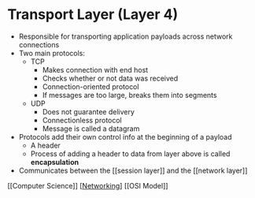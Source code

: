 # Transport Layer (Layer 4)

- Responsible for transporting application payloads across network connections
- Two main protocols:
  - TCP
    - Makes connection with end host
    - Checks whether or not data was received
    - Connection-oriented protocol
    - If messages are too large, breaks them into segments
  - UDP
    - Does not guarantee delivery
    - Connectionless protocol
    - Message is called a datagram
- Protocols add their own control info at the beginning of a payload
  - A header
  - Process of adding a header to data from layer above is called **encapsulation**
- Communicates between the [[session layer]] and the [[network layer]]

[[Computer Science]] [[Networking]] [[OSI Model]]

[//begin]: # "Autogenerated link references for markdown compatibility"
[session-layer]: session-layer "Session Layer (Layer 5)"
[network-layer]: network-layer "Network Layer (Layer 3)"
[computer-science]: computer-science "Computer Science"
[networking]: networking "Networking"
[osi-model]: osi-model "OSI Model"
[//end]: # "Autogenerated link references"
